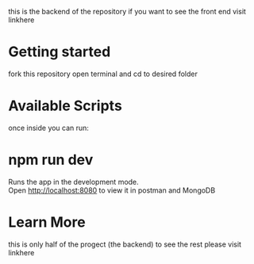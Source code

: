 this is the backend of the repository
if you want to see the front end visit linkhere

# Getting started

fork this repository
open terminal and cd to desired folder

# Available Scripts

once inside you can run:

# npm run dev

Runs the app in the development mode.\
Open [http://localhost:8080](http://localhost:8080) to view it in postman and MongoDB

# Learn More

this is only half of the progect (the backend)
to see the rest please visit linkhere
